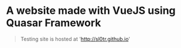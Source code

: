 # A website made with VueJS using Quasar Framework

> Testing site is hosted at 'http://sl0tr.github.io'
